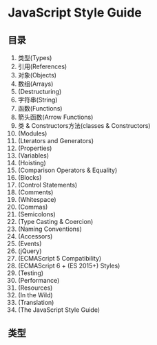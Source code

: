 # JavaScript Style Guide

## 目录

1. 类型(Types)
1. 引用(References)
1. 对象(Objects)
1. 数组(Arrays)
1. (Destructuring)
1. 字符串(String)
1. 函数(Functions)
1. 箭头函数(Arrow Functions)
1. 类 & Constructors方法(classes & Constructors)
1. (Modules)
1. (Lterators and Generators)
1. (Properties)
1. (Variables)
1. (Hoisting)
1. (Comparison Operators & Equality)
1. (Blocks)
1. (Control Statements)
1. (Comments)
1. (Whitespace)
1. (Commas)
1. (Semicolons)
1. (Type Casting & Coercion)
1. (Naming Conventions)
1. (Accessors)
1. (Events)
1. (jQuery)
1. (ECMAScript 5 Compatibility)
1. (ECMAScript 6 + (ES 2015+) Styles)
1. (Testing)
1. (Performance)
1. (Resources)
1. (In the Wild)
1. (Translation)
1. (The JavaScript Style Guide)

## 类型